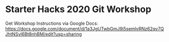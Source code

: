 # Starter Hacks 2020 Git Workshop

Get Workshop Instructions via Google Docs:
https://docs.google.com/document/d/1a3JgUTwbGmJ9i5semlvRNz62qv7QJhtNSvl6Bt8nhBM/edit?usp=sharing